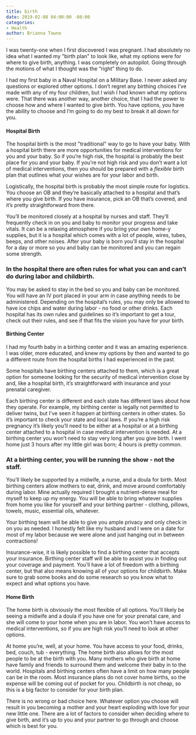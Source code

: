 ```yaml
---
title: birth
date: 2019-02-08 04:00:00 -08:00
categories:
- Health
author: Brianna Towne
---
```


I was twenty-one when I first discovered I was pregnant. I had absolutely no idea what I wanted my "birth plan" to look like, what my options were for where to give birth, anything. I was completely on autopilot. Going through the motions of what I thought was the “right” thing to do.

I had my first baby in a Naval Hospital on a Military Base. I never asked any questions or explored other options. I don’t regret any birthing choices I’ve made with any of my four children, but I wish I had known what my options were. That there was another way, another choice, that I had the power to choose how and where I wanted to give birth. You have options, you have the ability to choose and I’m going to do my best to break it all down for you.

#### Hospital Birth

The hospital birth is the most "traditional" way to go to have your baby. With a hospital birth there are more opportunities for medical interventions for you and your baby. So if you’re high risk, the hospital is probably the best place for you and your baby. If you’re not high risk and you don’t want a lot of medical interventions, then you should be prepared with a *flexible* birth plan that outlines what your wishes are for your labor and birth. 

Logistically, the hospital birth is probably the most simple route for logistics. You choose an OB and they’re basically attached to a hospital and that’s where you give birth. If you have insurance, pick an OB that’s covered, and it’s pretty straightforward from there.

You’ll be monitored closely at a hospital by nurses and staff. They’ll frequently check in on you and baby to monitor your progress and take vitals. It can be a relaxing atmosphere if you bring your own home-y supplies, but it is a hospital which comes with a lot of people, wires, tubes, beeps, and other noises. After your baby is born you’ll stay in the hospital for a day or more so you and baby can be monitored and you can regain some strength. 

### In the hospital there are often rules for what you can and can’t do during labor and childbirth. 

You may be asked to stay in the bed so you and baby can be monitored. You will have an IV port placed in your arm in case anything needs to be administered. Depending on the hospital’s rules, you may only be allowed to have ice chips and water during labor - no food or other drinks. Each hospital has its own rules and guidelines so it’s important to get a tour, check out their rules, and see if that fits the vision you have for your birth.

#### Birthing Center

I had my fourth baby in a birthing center and it was an amazing experience. I was older, more educated, and knew my options by then and wanted to go a different route from the hospital births I had experienced in the past. 

Some hospitals have birthing centers attached to them, which is a great option for someone looking for the security of medical intervention close by and, like a hospital birth, it’s straightforward with insurance and your prenatal caregiver.

Each birthing center is different and each state has different laws about how they operate. For example, my birthing center is legally not permitted to deliver twins, but I’ve seen it happen at birthing centers in other states. So it’s important to check your state and local laws. If you’re a high risk pregnancy it’s likely you’ll need to be either at a hospital or at a birthing center attached to a hospital in case medical intervention is needed. At a birthing center you won’t need to stay very long after you give birth. I went home just 3 hours after my little girl was born; 4 hours is pretty common. 

### At a birthing center, you will be running the show - not the staff. 

You’ll likely be supported by a midwife, a nurse, and a doula for birth. Most birthing centers allow mothers to eat, drink, and move around comfortably during labor. Mine actually required I brought a nutrient-dense meal for myself to keep up my energy. You will be able to bring whatever supplies from home you like for yourself and your birthing partner - clothing, pillows, towels, music, essential oils, whatever. 

Your birthing team will be able to give you ample privacy and only check in on you as needed. I honestly felt like my husband and I were on a date for most of my labor because we were alone and just hanging out in between contractions! 

Insurance-wise, it is likely possible to find a birthing center that accepts your insurance. Birthing center staff will be able to assist you in finding out your coverage and payment. You’ll have a lot of freedom with a birthing center, but that also means knowing all of your options for childbirth. Make sure to grab some books and do some research so you know what to expect and what options you have.

#### Home Birth

The home birth is obviously the most flexible of all options. You’ll likely be seeing a midwife and a doula if you have one for your prenatal care, and she will come to your home when you are in labor. You won’t have access to medical interventions, so if you are high risk you’ll need to look at other options. 

At home you’re, well, at your home. You have access to your food, drinks, bed, couch, tub - everything. The home birth also allows for the most people to be at the birth with you. Many mothers who give birth at home have family and friends to surround them and welcome their baby in to the world. Hospitals and birthing centers often have a limit on how many people can be in the room. Most insurance plans do not cover home births, so the expense will be coming out of pocket for you. Childbirth is not cheap, so this is a big factor to consider for your birth plan. 

There is no wrong or bad choice here. Whatever option you choose will result in you becoming a mother and your heart exploding with love for your new little one. There are a lot of factors to consider when deciding where to give birth, and it’s up to you and your partner to go through and choose which is best for you. 